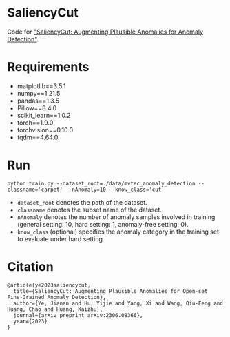 # SaliencyCut

Code for ["SaliencyCut: Augmenting Plausible Anomalies for Anomaly Detection"](http://arxiv.org/abs/2306.08366).

# Requirements
* matplotlib==3.5.1  
* numpy==1.21.5  
* pandas==1.3.5  
* Pillow==8.4.0  
* scikit_learn==1.0.2  
* torch==1.9.0  
* torchvision==0.10.0  
* tqdm==4.64.0

# Run
```
python train.py --dataset_root=./data/mvtec_anomaly_detection --classname='carpet' --nAnomaly=10 --know_class='cut'
```
* ```dataset_root``` denotes the path of the dataset.
* ```classname``` denotes the subset name of the dataset.
* ```nAnomaly``` denotes the number of anomaly samples involved in training (general setting: 10, hard setting: 1, anomaly-free setting: 0).
* ```know_class``` (optional) specifies the anomaly category in the training set to evaluate under hard setting.

# Citation
```
@article{ye2023saliencycut,
  title={SaliencyCut: Augmenting Plausible Anomalies for Open-set Fine-Grained Anomaly Detection},
  author={Ye, Jianan and Hu, Yijie and Yang, Xi and Wang, Qiu-Feng and Huang, Chao and Huang, Kaizhu},
  journal={arXiv preprint arXiv:2306.08366},
  year={2023}
}
```
